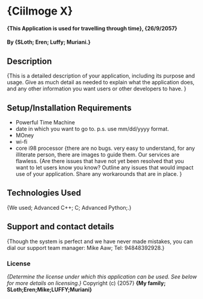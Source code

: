 # {Ciilmoge X}
#### {This Application is used for travelling through time}, {26/9/2057}
#### By **{SLoth; Eren; Luffy; Muriani.}**
## Description
{This is a detailed description of your application, including its purpose and usage.  Give as much detail as needed to explain what the application does, and any other information you want users or other developers to have. }
## Setup/Installation Requirements
* Powerful Time Machine
* date in which you want to go to. p.s. use mm/dd/yyyy format.
* MOney
* wi-fi
* core i98 processor
{there are no bugs. very easy to understand, for any illiterate person, there are images to guide them. Our services are flawless.
{Are there issues that have not yet been resolved that you want to let users know you know? Outline any issues that would impact use of your application. Share any workarounds that are in place. }
## Technologies Used
{We used; Advanced C++; C;  Advanced Python;.}
## Support and contact details
{Though the system is perfect and we have never made mistakes, you can dial our support team manager: Mike Aaw; Tel: 94848392928.}
### License
*{Determine the license under which this application can be used.  See below for more details on licensing.}*
Copyright (c) {2057} **{My family; SLoth;Eren;Mike;LUFFY;Muriani}**
